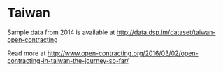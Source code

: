 Taiwan
======

Sample data from 2014 is available at http://data.dsp.im/dataset/taiwan-open-contracting

Read more at http://www.open-contracting.org/2016/03/02/open-contracting-in-taiwan-the-journey-so-far/
